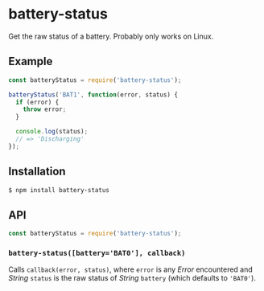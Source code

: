 # battery-status

Get the raw status of a battery. Probably only works on Linux.

## Example

``` javascript
const batteryStatus = require('battery-status');

batteryStatus('BAT1', function(error, status) {
  if (error) {
    throw error;
  }

  console.log(status);
  // => 'Discharging'
});
```

## Installation

``` bash
$ npm install battery-status
```

## API

``` javascript
const batteryStatus = require('battery-status');
```

### `battery-status([battery='BAT0'], callback)`

Calls `callback(error, status)`, where `error` is any _Error_ encountered and
_String_ `status` is the raw status of _String_ `battery` (which defaults to
`'BAT0'`).
